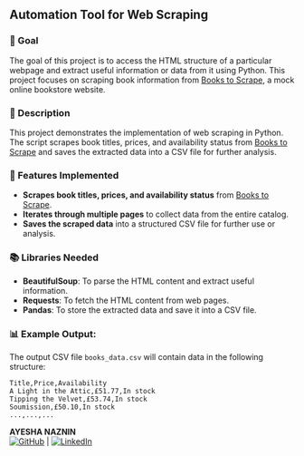 ## Automation Tool for Web Scraping

### 🎯 Goal

The goal of this project is to access the HTML structure of a particular webpage and extract useful information or data from it using Python. This project focuses on scraping book information from [Books to Scrape](https://books.toscrape.com/), a mock online bookstore website.

### 🧾 Description

This project demonstrates the implementation of web scraping in Python. The script scrapes book titles, prices, and availability status from [Books to Scrape](https://books.toscrape.com/) and saves the extracted data into a CSV file for further analysis.

### 🧮 Features Implemented

- **Scrapes book titles, prices, and availability status** from [Books to Scrape](http://books.toscrape.com/).
- **Iterates through multiple pages** to collect data from the entire catalog.
- **Saves the scraped data** into a structured CSV file for further use or analysis.

### 📚 Libraries Needed

- **BeautifulSoup**: To parse the HTML content and extract useful information.
- **Requests**: To fetch the HTML content from web pages.
- **Pandas**: To store the extracted data and save it into a CSV file.

### 📊 Example Output:

The output CSV file `books_data.csv` will contain data in the following structure:

```csv
Title,Price,Availability
A Light in the Attic,£51.77,In stock
Tipping the Velvet,£53.74,In stock
Soumission,£50.10,In stock
...,...,...
```

**AYESHA NAZNIN**  
[![GitHub](https://img.shields.io/badge/github-%2312100E.svg?style=for-the-badge&logo=github&logoColor=white)](https://github.com/PhantomANaz) | [![LinkedIn](https://img.shields.io/badge/linkedin-%230077B5.svg?style=for-the-badge&logo=linkedin&logoColor=white)](https://www.linkedin.com/in/ayesha-naznin-73316a11a/)
